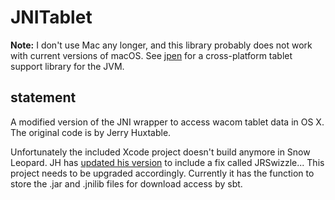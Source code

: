 # JNITablet

__Note:__ I don't use Mac any longer, and this library probably does not work with current versions of macOS. See [jpen](https://github.com/nicarran/jpen/) for a cross-platform tablet support library for the JVM.

## statement

A modified version of the JNI wrapper to access wacom tablet data in OS X. The original code is by Jerry Huxtable.

Unfortunately the included Xcode project doesn't build anymore in Snow Leopard. JH has [updated his version](http://www.jhlabs.com/java/tablet/) to include a fix called JRSwizzle... This project needs to be upgraded accordingly. Currently it has the function to store the .jar and .jnilib files for download access by sbt.
